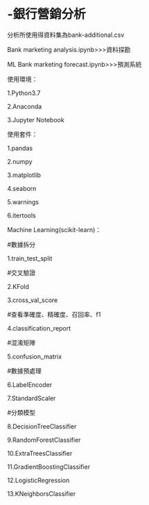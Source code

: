 # -銀行營銷分析
分析所使用得資料集為bank-additional.csv


 Bank marketing analysis.ipynb>>>資料探勘
 
 ML Bank marketing forecast.ipynb>>>預測系統
 

使用環境：

1.Python3.7

2.Anaconda

3.Jupyter Notebook

使用套件：

1.pandas

2.numpy

3.matplotlib

4.seaborn

5.warnings

6.itertools

Machine Learning(scikit-learn)：

#數據拆分

1.train_test_split

#交叉驗證

2.KFold

3.cross_val_score

#查看準確度、精確度、召回率、f1

4.classification_report

#混淆矩陣

5.confusion_matrix

#數據預處理

6.LabelEncoder

7.StandardScaler

#分類模型

8.DecisionTreeClassifier

9.RandomForestClassifier

10.ExtraTreesClassifier

11.GradientBoostingClassifier

12.LogisticRegression

13.KNeighborsClassifier
